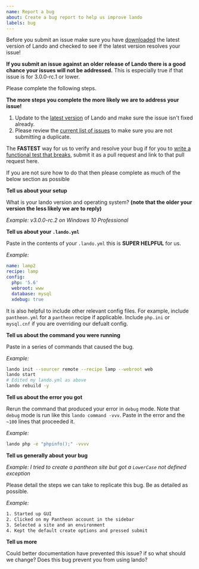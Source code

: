 ```yaml
---
name: Report a bug
about: Create a bug report to help us improve lando
labels: bug
---
```


Before you submit an issue make sure you have [downloaded](https://github.com/lando/lando/releases) the latest version of Lando and checked to see if the latest version resolves your issue!

**If you submit an issue against an older release of Lando there is a good chance your issues will not be addressed.** This is especially true if that issue is for 3.0.0-rc.1 or lower.

Please complete the following steps.

**The more steps you complete the more likely we are to address your issue!**

1.  Update to the [latest version](https://github.com/lando/lando/releases) of Lando and make sure the issue isn't fixed already.
2.  Please review the [current list of issues](https://github.com/lando/lando/issues) to make sure you are not submitting a duplicate.

The **FASTEST** way for us to verify and resolve your bug if for you to [write a functional test that breaks](https://docs.devwithlando.io/dev/testing.html#functional-tests), submit it as a pull request and link to that pull request here.

If you are not sure how to do that then please complete as much of the below section as possible

**Tell us about your setup**

What is your lando version and operating system? **(note that the older your version the less likely we are to reply)**

*Example: v3.0.0-rc.2 on Windows 10 Professional*

**Tell us about your `.lando.yml`**

Paste in the contents of your `.lando.yml` this is **SUPER HELPFUL** for us.

*Example:*

```yml
name: lamp2
recipe: lamp
config:
  php: '5.6'
  webroot: www
  database: mysql
  xdebug: true
```

It is also helpful to include other relevant config files. For example, include `pantheon.yml` for a `pantheon` recipe if applicable. Include `php.ini` or `mysql.cnf` if you are overriding our defualt config.

**Tell us about the command you were running**

Paste in a series of commands that caused the bug.

*Example:*

```bash
lando init --sourcer remote --recipe lamp --webroot web
lando start
# Edited my lando.yml as above
lando rebuild -y
```

**Tell us about the error you got**

Rerun the command that produced your error in `debug` mode. Note that `debug` mode is run like this `lando command -vvv`. Paste in the error and the `~100` lines that proceeded it.

*Example:*

```bash
lando php -e "phpinfo();" -vvvv
```

**Tell us generally about your bug**

*Example: I tried to create a pantheon site but got a `LowerCase` not defined exception*

Please detail the steps we can take to replicate this bug. Be as detailed as possible.

*Example:*

```bash
1. Started up GUI
2. Clicked on my Pantheon account in the sidebar
3. Selected a site and an environment
4. Kept the default create options and pressed submit
```

**Tell us more**

Could better documentation have prevented this issue? if so what should we change?
Does this bug prevent you from using lando?
